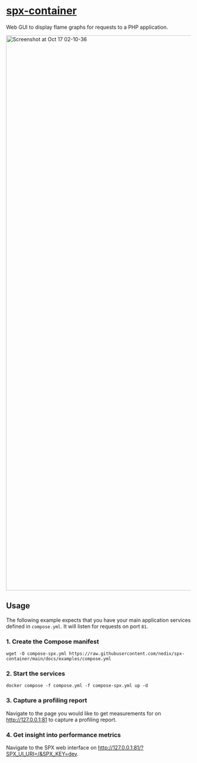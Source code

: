 # [spx-container][project]

Web GUI to display flame graphs for requests to a PHP application.

<img width="1511" alt="Screenshot at Oct 17 02-10-36" src="https://github.com/user-attachments/assets/3f935f95-c993-4434-9b6f-c3632cf8aa37">


## Usage

The following example expects that you have your main application services defined in `compose.yml`. It will listen for requests on port `81`.


### 1. Create the Compose manifest

```shell
wget -O compose-spx.yml https://raw.githubusercontent.com/nedix/spx-container/main/docs/examples/compose.yml
```


### 2. Start the services

```shell
docker compose -f compose.yml -f compose-spx.yml up -d
```


### 3. Capture a profiling report

Navigate to the page you would like to get measurements for on http://127.0.0.1:81 to capture a profiling report.


### 4. Get insight into performance metrics

Navigate to the SPX web interface on http://127.0.0.1:81/?SPX_UI_URI=/&SPX_KEY=dev.


[project]: https://hub.docker.com/r/nedix/spx

